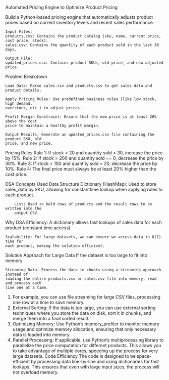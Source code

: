 Automated Pricing Engine to Optimize Product Pricing

Build a Python-based pricing engine that automatically adjusts product prices based on current
inventory levels and recent sales performance.

    Input Files:
    products.csv: Contains the product catalog (sku, name, current price, cost price, stock).
    sales.csv: Contains the quantity of each product sold in the last 30 days.

    Output File:
    updated_prices.csv: Contains product SKUs, old price, and new adjusted price.
 
Problem Breakdown

    Load Data: Parse sales.csv and products.csv to get sales data and product details.

    Apply Pricing Rules: Use predefined business rules (like low stock, high demand,
    overstock, etc.) to adjust prices.

    Profit Margin Constraint: Ensure that the new price is at least 20% above the cost
    price to maintain a healthy profit margin.

    Output Results: Generate an updated_prices.csv file containing the product SKU, old
    price, and new price.

Pricing Rules
Rule 1: If stock < 20 and quantity sold > 30, increase the price by 15%.
Rule 2: If stock > 200 and quantity sold == 0, decrease the price by 30%.
Rule 3: If stock > 100 and quantity sold < 20, decrease the price by 10%.
Rule 4: The final price must always be at least 20% higher than the cost price.

DSA Concepts Used
Data Structure
Dictionary (HashMap): Used to store sales_data by SKU, allowing for constanttime lookup when applying rules to each product.

        List: Used to hold rows of products and the result rows to be written into the
        output CSV.

Why DSA
Efficiency: A dictionary allows fast lookups of sales data for each product
(constant time access).

    Scalability: For large datasets, we can ensure we access data in O(1) time for
    each product, making the solution efficient.

Solution Approach for Large Data
If the dataset is too large to fit into memory

    Streaming Data: Process the data in chunks using a streaming approach. Instead of
    loading the entire products.csv or sales.csv file into memory, read and process each
    line one at a time.

1. For example, you can use file streaming for large CSV files, processing one row at a time
   to save memory.
2. External Sorting: If the data is too large, you can use external sorting techniques
   where you store the data on disk, sort it in chunks, and merge them into a final sorted
   result.
3. Optimizing Memory: Use Python’s memory_profiler to monitor memory usage and
   optimize memory allocation, ensuring that only necessary data is loaded into memory.
4. Parallel Processing: If applicable, use Python’s multiprocessing library to parallelize
   the price computation for different products. This allows you to take advantage of
   multiple cores, speeding up the process for very large datasets.
   Code Efficiency
   The code is designed to be space-efficient by processing data line-by-line and using dictionaries
   for fast lookups. This ensures that even with large input sizes, the process will not overload
   memory.
